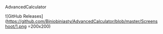 AdvancedCalculator

![GitHub Releases](https://github.com/Biniobiniasty/AdvancedCalculator/blob/master/Screenshoot/1.png =200x200)<br />
